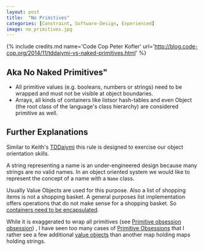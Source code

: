 ```yaml
---
layout: post
title:  "No Primitives"
categories: [Constraint, Software-Design, Experienced]
image: no_primitives.jpg
---
```


{% include credits.md name='Code Cop Peter Kofler' url='http://blog.code-cop.org/2014/11/tddaiymi-vs-naked-primitives.html' %}

## Aka No Naked Primitives"

* All primitive values (e.g. booleans, numbers or strings) need to be
  wrapped and must not be visible at object boundaries.
* Arrays, all kinds of containers like listsor hash-tables and even
  Object (the root class of the language's class hierarchy) are
  considered primitive as well.

## Further Explanations

Similar to Keith's [TDDaiymi](https://cumulative-hypotheses.org/2011/08/30/tdd-as-if-you-meant-it/)
this rule is designed to exercise our object orientation skills.

A string representing a name is an under-engineered design because many
strings are no valid names. In an object oriented system we would like
to represent the concept of a name with a `Name` class.

Usually Value Objects are used for this purpose. Also a list of shopping
items is not a shopping basket. A general purposes list implementation offers
operations that do not make sense for a shopping basket. So [containers
need to be encapsulated](http://wiki.c2.com/?PrimitiveObsession).

While it is exaggerated to wrap all primitives (see
[Primitive obsession obsession](http://blog.thecodewhisperer.com/permalink/primitive-obsession-obsession/))
, I have seen too many cases of
[Primitive Obsessions](http://wiki.c2.com/?PrimitiveObsession)
that I rather see a few additional
[value objects](https://sourcemaking.com/refactoring/encapsulate-collection)
than another map holding maps holding strings.